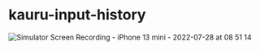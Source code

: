 # kauru-input-history

![Simulator Screen Recording - iPhone 13 mini - 2022-07-28 at 08 51 14](https://user-images.githubusercontent.com/1781289/181391573-3e404082-59b1-43d6-aefd-3534485cc585.gif)
